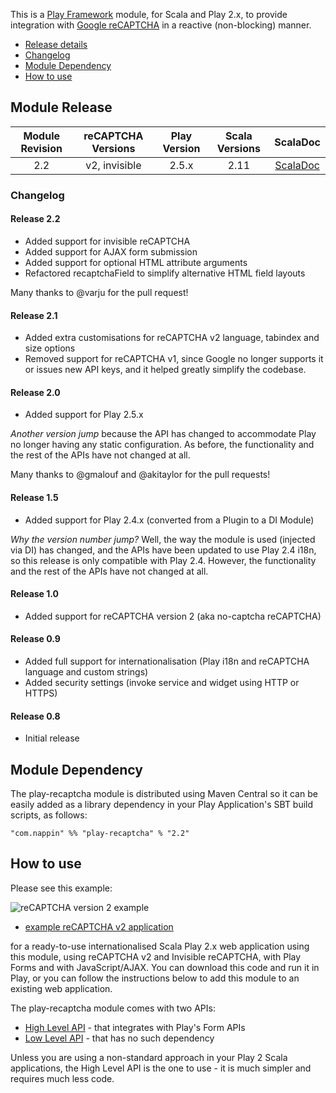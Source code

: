 This is a [Play Framework](http://www.playframework.com) module, for Scala and Play 2.x, to provide integration with [Google reCAPTCHA](http://www.google.com/recaptcha) in a reactive (non-blocking) manner.

* [Release details](#module-release)
* [Changelog](#changelog)
* [Module Dependency](#module-dependency)
* [How to use](#how-to-use)

## Module Release

| Module Revision | reCAPTCHA Versions | Play Version | Scala Versions | ScalaDoc | 
|:---------------:|:------------------:|:------------:|:--------------:|:--------:|
|2.2              |v2, invisible       |2.5.x         |2.11            |[ScalaDoc](http://www.javadoc.io/doc/com.nappin/play-recaptcha_2.11/2.2)|

### Changelog

#### Release 2.2
* Added support for invisible reCAPTCHA
* Added support for AJAX form submission
* Added support for optional HTML attribute arguments
* Refactored recaptchaField to simplify alternative HTML field layouts

Many thanks to @varju for the pull request!

#### Release 2.1
* Added extra customisations for reCAPTCHA v2 language, tabindex and size options
* Removed support for reCAPTCHA v1, since Google no longer supports it or issues new API keys, and it helped greatly simplify the codebase.

#### Release 2.0
* Added support for Play 2.5.x

_Another version jump_ because the API has changed to accommodate Play no longer having any static configuration. As before, the functionality and the rest of the APIs have not changed at all.

Many thanks to @gmalouf and @akitaylor for the pull requests!

#### Release 1.5
* Added support for Play 2.4.x (converted from a Plugin to a DI Module)

_Why the version number jump?_ Well, the way the module is used (injected via DI) has changed, and the APIs have been updated to use Play 2.4 i18n, so this release is only compatible with Play 2.4. However, the functionality and the rest of the APIs have not changed at all.  

#### Release 1.0
* Added support for reCAPTCHA version 2 (aka no-captcha reCAPTCHA)

#### Release 0.9 
* Added full support for internationalisation (Play i18n and reCAPTCHA language and custom strings)
* Added security settings (invoke service and widget using HTTP or HTTPS)

#### Release 0.8
* Initial release

## Module Dependency
The play-recaptcha module is distributed using Maven Central so it can be easily added as a library dependency in your Play Application's SBT build scripts, as follows:

    "com.nappin" %% "play-recaptcha" % "2.2"

## How to use
Please see this example:

![reCAPTCHA version 2 example](recaptcha-example-v2.png)

* [example reCAPTCHA v2 application](https://github.com/chrisnappin/play-recaptcha-v2-example/tree/release-2.2) 

for a ready-to-use internationalised Scala Play 2.x web application using this module, using reCAPTCHA v2 and Invisible reCAPTCHA, with Play Forms and with JavaScript/AJAX. You can download this code and run it in Play, or you can follow the instructions below to add this module to an existing web application.

The play-recaptcha module comes with two APIs:
* [High Level API](high-level-api.md) - that integrates with Play's Form APIs
* [Low Level API](low-level-api.md) - that has no such dependency

Unless you are using a non-standard approach in your Play 2 Scala applications, the High Level API is the one to use - it is much simpler and requires much less code.